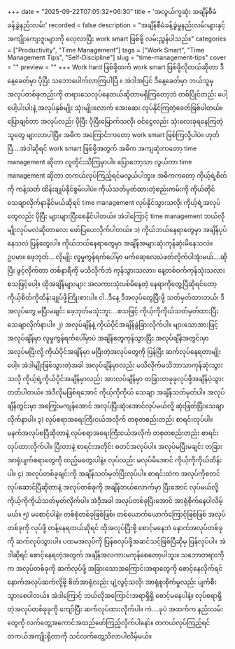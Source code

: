 +++
date = "2025-09-22T07:05:32+06:30"
title = 'အလွယ်ကူဆုံး အချိန်စီမံခန့်ခွဲနည်းလမ်း'
recorded = false
description = "အချိန်စီမံခန့်ခွဲမှုနည်းလမ်းများနှင့် အကျိုးကျေးဇူးများကို လေ့လာပြီး work smart ဖြစ်ဖို့ လမ်းညွှန်ပါသည်။"
categories = ["Productivity", "Time Management"]
tags = ["Work Smart", "Time Management Tips", "Self-Discipline"]
slug = "time-management-tips"
cover = ""
preview = ""
+++
Work hard ဖြစ်ဖို့ထက် work smart ဖြစ်ဖို့လိုတယ်ဆိုတာ ဒီနေ့ခေတ်မှာ ပိုပြီး သဘောပေါက်လာကြပါပြီ ။ အဲဒါအပြင် ဒီနေ့ခေတ်မှာ ဘယ်သူမှ အလုပ်တစ်ခုတည်းကို တရားသေလုပ်နေတယ်ဆိုတာမရှိကြတော့ဘဲ တစ်ပြိုင်တည်း ပေါ့ပေါ့ပါးပါးနဲ့ အလုပ်နှစ်မျိုး သုံးမျိုးလောက် အေးဆေး လုပ်နိုင်ကြတဲ့ခေတ်ဖြစ်ပါတယ်။ ပြောချင်တာ အလုပ်လည်း ပိုပြီး ပိုပြီးမြောက်သလို၊ ဝင်ငွေလည်း သုံးလေးခုရနေကြတဲ့သူတွေ များလာပါပြီ။ အဓိက အကြောင်းကတော့ work smart ဖြစ်ကြလို့ပါပဲ။ ဟုတ်ပြီ….အဲဒါဆိုရင် work smart ဖြစ်ဖို့အတွက် အဓိက အကျဆုံးကတော့ time management ဆိုတာ လူတိုင်းသိကြမှာပါ။ ပြောတော့သာ လွယ်တာ time management ဆိုတာ တကယ်လုပ်ကြည့်ရင်မလွယ်ပါဘူး။ အဓိကကတော့ ကိုယ့်ရဲ့စိတ်ကို ကန့်သတ် ထိန်းချုပ်နိုင်စွမ်းပါပဲ။ ကိုယ်သတ်မှတ်ထားတဲ့စည်းကမ်းကို ကိုယ်တိုင်သေချာလိုက်နာနိုင်မယ်ဆိုရင် time management လုပ်နိုင်သွားသလို၊ ကိုယ့်ရဲ့အလုပ်တွေလည်း ပိုပြီး များများပြီးစေနိုင်ပါတယ်။ အဲဒါကြောင့် time management ဘယ်လိုမျိုးလုပ်မလဲဆိုတာလေး ဖော်ပြပေးလိုက်ပါတယ်။
၁) ကိုယ်ဘယ်နေရာတွေမှာ အချိန်ပုပ်နေသလဲ ပြန်တွေးပါ။
ကိုယ်ဘယ်နေရာတွေမှာ အချိန်အများဆုံးကုန်ဆုံးမိနေသလဲ။ ဥပမာ။ ဖေ့ဘုတ်….လိုမျိုး လူမှုကွန်ရက်ပေါ်မှာ မက်ဆေ့လေးပဲဖတ်လိုက်ပါအုံးမယ်….ဆိုပြီး ဖွင့်လိုက်တာ တစ်နာရီကို မသိလိုက်ဘဲ ကုန်သွားသလား၊ နေ့တစ်ဝက်ကုန်သုံးသလား စသဖြင့်ပေါ့။ ထိုအချိန်များများ အလကားသုံးပစ်မိနေတဲ့ နေရာကိုတွေ့ပြီဆိုရင်တော့ ကိုယ့်စိတ်ကိုထိန်းချုပ်ဖို့ကြိုးစားပါ။ ငါ..ဒီနေ့ ဒီအလုပ်တွေပြီးဖို့ သတ်မှတ်ထားတယ်၊ ဒီအလုပ်တွေ မပြီးမချင်း ဖေ့ဘုတ်မသုံးဘူး….စသဖြင့် ကိုယ့်ကိုကိုယ်သတ်မှတ်ထားပြီး သေချာလိုက်နာပါ။
၂) အလုပ်ချိန်နဲ့ ကိုယ်ပိုင်အချိန်ခွဲခြားလိုက်ပါ။
များသောအားဖြင့် အလုပ်ချိန်မှာ လူမှုကွန်ရက်ပေါ်မှာပဲ အချိန်တွေကုန်သွားပြီး အလုပ်ချိန်အတွင်းမှာ အလုပ်မပြီးလို့ ကိုယ်ပိုင်အချိန်မှာ မပြီးတဲ့အလုပ်တွေကို ပြန်ပြီး ဆက်လုပ်နေရတာမျိုးပေါ့။ အဲဒါမျိုးဖြစ်သွားတဲ့အခါ အလုပ်ချိန်မှာလည်း မသိလိုက်မသိဘာသာကုန်ဆုံးသွားသလို ကိုယ့်ရဲ့ကိုယ်ပိုင်အချိန်မှာလည်း အားလပ်ချိန်မှာ တခြားတခုခုလုပ်ဖို့အချိန်ပဲ့သွားတတ်ပါတယ်။ အဲဒီလိုမဖြစ်ရအောင် ကိုယ့်ကိုကိုယ် သေချာ အချိန်သတ်မှတ်ပါ။ အလုပ်ချိန်တွင်းမှာ အကြွေးမကျန်အောင် အလုပ်ပြီးဆုံးအောင်လုပ်မယ်လို့ ဆုံးဖြတ်ပြီးသေချာလိုက်နာပါ။
၃) လုပ်စရာအရေးကြီးငယ်အလိုက် တစုတစည်းတည်း စာရင်းလုပ်ပါ။
မနက်အလုပ်စပြီဆိုတာနဲ့ လုပ်စရာအရေးကြီးငယ်အလိုက် တစုတစည်းတည်း စာရင်းလုပ်ထားလိုက်ပါ။ ပြီးတာနဲ့ စာရင်းအတိုင်း စတင်အလုပ်ပါ။ အလုပ်မပြီးမချင်း တခြားအာရုံပျက်စရာတွေကို ထည့်မတွေးပါနဲ့။ လုပ်လည်း မလုပ်မိအောင် ကိုယ့်ကိုကိုယ်ထိန်းပါ။
၄) အလုပ်တစ်ခုချင်းကို အချိန်သတ်မှတ်ပြီးလုပ်ပါ။
စာရင်းထဲက အလုပ်ကိုစတင်လုပ်ဆောင်ပြီဆိုတာနဲ့ အလုပ်တစ်ခုကို အချိန်ဘယ်လောက်မှာ ပြီးအောင်
လုပ်မယ်လို့ ကိုယ့်ကိုကိုယ်သတ်မှတ်လိုက်ပါ။ အဲဒီ့အခါ အလုပ်တစ်ခုပြီးအောင် အာရုံစိုက်နေပါလိမ့်မယ်။
၅) မစောင့်ပါနဲ့။
တစ်စုံတစ်ခုဖြစ်ဖြစ်၊ တစ်ယောက်ယောက်ကြောင့်ဖြစ်ဖြစ် အလုပ်တစ်ခုကို လုပ်ဖို့ တန့်နေရတယ်ဆိုရင် ထိုအလုပ်ပြီးဖို့ စောင့်မနေဘဲ နောက်အလုပ်တစ်ခုကို ဆက်လုပ်သွားပါ။ ပထမအလုပ်ကို ပြန်စလုပ်ဖို့အဆင်သင့်ဖြစ်ပြီဆိုမှ ပြန်လုပ်ပါ။ အဲဒါဆိုရင် စောင့်နေရတဲ့အတွက် အချိန်အလကားမကုန်စေတော့ပါဘူး။ သဘောတရားကိုက အလုပ်တစ်ခုကို ဆက်လုပ်ဖို့ အခြားသောအကြောင်းအရာတွေကို စောင့်နေလိုက်ရင် နောက်အလုပ်ဆက်လို့ဖို့ စိတ်အာရုံလည်း ပျံ့လွင့်သလို၊ အာရုံစူးစိုက်မှုလည်း ပျက်စီးသွားစေပါတယ်။ အဲဒါကြောင့် ဘယ်လိုအကြောင်းအရာရှိရှိ စောင့်မနေပါနဲ့။ လုပ်စရာရှိတဲ့အလုပ်တစ်ခုခုကို ကျော်ပြီး ဆက်လုပ်ထားလိုက်ပါ။
ကဲ….ခုပဲ အထက်က နည်းလမ်းတွေကို လက်တွေ့အကောင်အထည်ဖော်ကြည့်လိုက်ပါနော်။ တကယ်လုပ်ကြည့်ရင် တကယ်အကျိုးရှိတာကို သင်လက်တွေ့သိလာပါလိမ့်မယ်။ 